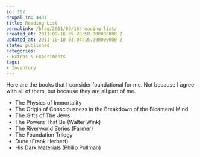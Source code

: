 ```yaml
---
id: 162
drupal_id: 4431
title: Reading List
permalink: /blog/2011/09/16/reading-list/
created_at: 2011-09-16 05:28:58.000000000 Z
updated_at: 2011-10-10 03:04:16.000000000 Z
state: published
categories:
- Extras & Experiments
tags:
- Inventory
---
```

Here are the books that I consider foundational for me. Not because I agree with all of them, but because they are all part of me.

- The Physics of Immortality
- The Origin of Consciousness in the Breakdown of the Bicameral Mind
- The Gifts of The Jews
- The Powers That Be (Walter Wink)
- The Riverworld Series (Farmer)
- The Foundation Trilogy
- Dune (Frank Herbert)
- His Dark Materials (Philip Pullman)

